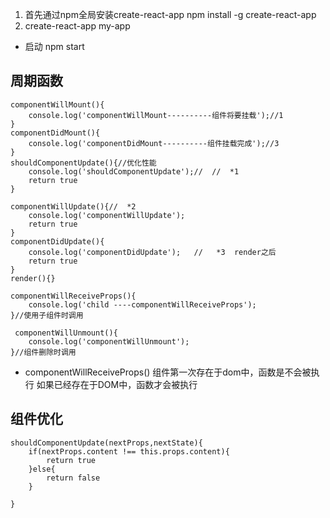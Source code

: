 1. 首先通过npm全局安装create-react-app
    npm install -g create-react-app
2. create-react-app my-app

- 启动 npm start


## 周期函数
    componentWillMount(){
        console.log('componentWillMount----------组件将要挂载');//1
    }
    componentDidMount(){
        console.log('componentDidMount----------组件挂载完成');//3
    }
    shouldComponentUpdate(){//优化性能
        console.log('shouldComponentUpdate');//  //  *1
        return true
    }

    componentWillUpdate(){//  *2
        console.log('componentWillUpdate');
        return true
    }
    componentDidUpdate(){
        console.log('componentDidUpdate');   //   *3  render之后
        return true
    }
    render(){}
     
    componentWillReceiveProps(){
        console.log('child ----componentWillReceiveProps');
    }//使用子组件时调用

     componentWillUnmount(){
        console.log('componentWillUnmount');
    }//组件删除时调用
- componentWillReceiveProps() 
    组件第一次存在于dom中，函数是不会被执行
    如果已经存在于DOM中，函数才会被执行

## 组件优化 

    shouldComponentUpdate(nextProps,nextState){
        if(nextProps.content !== this.props.content){
            return true
        }else{
            return false
        }
        
    }
